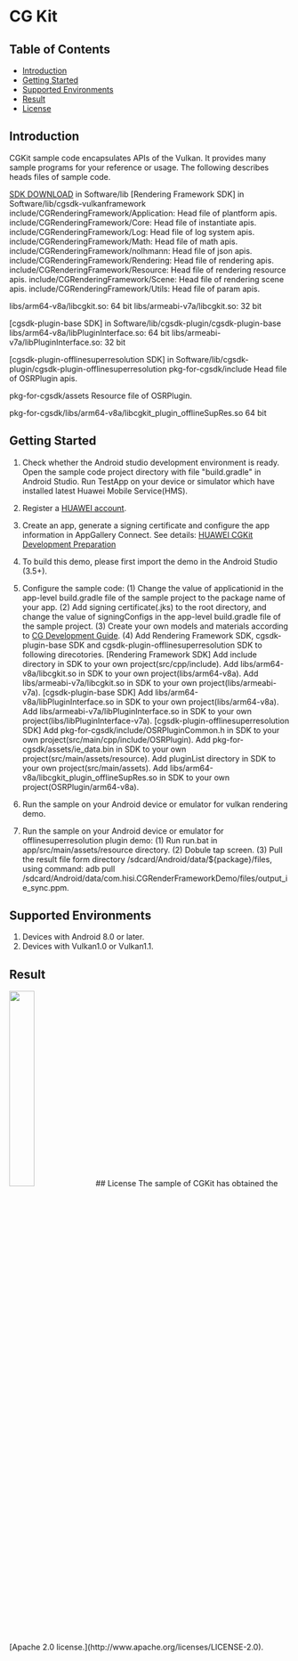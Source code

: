 # CG Kit

## Table of Contents
* [Introduction](#introduction)
* [Getting Started](#getting-started)
* [Supported Environments](#supported-environments)
* [Result](#result)
* [License](#license)
## Introduction
CGKit sample code encapsulates APIs of the Vulkan. It provides many sample programs for your reference or usage.
The following describes heads files of sample code.

[SDK DOWNLOAD](https://developer.huawei.com/consumer/en/doc/development/HMSCore-Library-V5/sdk-download-0000001050441521-V5) in Software/lib
[Rendering Framework SDK] in Software/lib/cgsdk-vulkanframework
include/CGRenderingFramework/Application:    Head file of plantform apis.
include/CGRenderingFramework/Core:           Head file of instantiate apis.
include/CGRenderingFramework/Log:            Head file of log system apis.
include/CGRenderingFramework/Math:           Head file of math apis.
include/CGRenderingFramework/nolhmann:       Head file of json apis.
include/CGRenderingFramework/Rendering:      Head file of rendering apis.
include/CGRenderingFramework/Resource:       Head file of rendering resource apis.
include/CGRenderingFramework/Scene:          Head file of rendering scene apis.
include/CGRenderingFramework/Utils:          Head file of param apis.

libs/arm64-v8a/libcgkit.so:                  64 bit
libs/armeabi-v7a/libcgkit.so:                32 bit

[cgsdk-plugin-base SDK] in Software/lib/cgsdk-plugin/cgsdk-plugin-base
libs/arm64-v8a/libPluginInterface.so:        64 bit
libs/armeabi-v7a/libPluginInterface.so:      32 bit

[cgsdk-plugin-offlinesuperresolution SDK] in Software/lib/cgsdk-plugin/cgsdk-plugin-offlinesuperresolution
pkg-for-cgsdk/include                                              Head file of OSRPlugin apis.

pkg-for-cgsdk/assets                                               Resource file of OSRPlugin.

pkg-for-cgsdk/libs/arm64-v8a/libcgkit_plugin_offlineSupRes.so      64 bit

## Getting Started
1. Check whether the Android studio development environment is ready. Open the sample code project directory with file "build.gradle" in Android Studio. Run TestApp on your device or simulator which have installed latest Huawei Mobile Service(HMS).
2. Register a [HUAWEI account](https://developer.huawei.com/consumer/en/).
3. Create an app, generate a signing certificate and configure the app information in AppGallery Connect.
   See details: [HUAWEI CGKit Development Preparation](https://developer.huawei.com/consumer/en/doc/development/HMSCore-Guides/environment-req-0000001050200019)
4. To build this demo, please first import the demo in the Android Studio (3.5+).
5. Configure the sample code:
    (1) Change the value of applicationid in the app-level build.gradle file of the sample project to the package name of your app.
    (2) Add signing certificate(.jks) to the root directory, and change the value of signingConfigs in the app-level build.gradle file of the sample project.
    (3) Create your own models and materials according to [CG Development Guide](https://developer.huawei.com/consumer/en/doc/development/HMSCore-Guides/demo-data-process-0000001050200023).
    (4) Add Rendering Framework SDK, cgsdk-plugin-base SDK and cgsdk-plugin-offlinesuperresolution SDK to following direcotories.
        [Rendering Framework SDK]
        Add include directory in SDK to your own project(src/cpp/include).
        Add libs/arm64-v8a/libcgkit.so in SDK to your own project(libs/arm64-v8a).
        Add libs/armeabi-v7a/libcgkit.so in SDK to your own project(libs/armeabi-v7a).
        [cgsdk-plugin-base SDK]
        Add libs/arm64-v8a/libPluginInterface.so in SDK to your own project(libs/arm64-v8a).
        Add libs/armeabi-v7a/libPluginInterface.so in SDK to your own project(libs/libPluginInterface-v7a).
        [cgsdk-plugin-offlinesuperresolution SDK]
        Add pkg-for-cgsdk/include/OSRPluginCommon.h in SDK to your own project(src/main/cpp/include/OSRPlugin).
        Add pkg-for-cgsdk/assets/ie_data.bin in SDK to your own project(src/main/assets/resource).
        Add pluginList directory in SDK to your own project(src/main/assets).
        Add libs/arm64-v8a/libcgkit_plugin_offlineSupRes.so in SDK to your own project(OSRPlugin/arm64-v8a).

6. Run the sample on your Android device or emulator for vulkan rendering demo.
7. Run the sample on your Android device or emulator for offlinesuperresolution plugin demo:
   (1) Run run.bat in app/src/main/assets/resource directory.
   (2) Dobule tap screen.
   (3) Pull the result file form directory /sdcard/Android/data/${package}/files, using command:
       adb pull /sdcard/Android/data/com.hisi.CGRenderFrameworkDemo/files/output_ie_sync.ppm.

## Supported Environments
1. Devices with Android 8.0 or later.
2. Devices with Vulkan1.0 or Vulkan1.1.

## Result
<img src="CGRenderResult.jpg" width="30%" height="30%">
## License
The sample of CGKit has obtained the [Apache 2.0 license.](http://www.apache.org/licenses/LICENSE-2.0).
